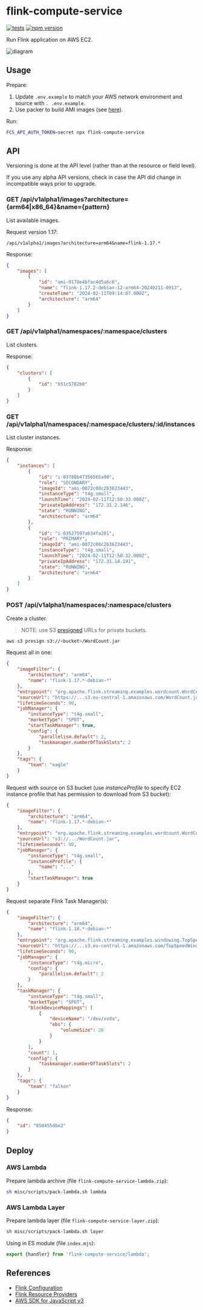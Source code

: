 # flink-compute-service

[![tests](https://github.com/akornatskyy/flink-compute-service/actions/workflows/tests.yml/badge.svg)](https://github.com/akornatskyy/flink-compute-service/actions/workflows/tests.yml) [![npm version](https://badge.fury.io/js/flink-compute-service.svg)](https://www.npmjs.com/package/flink-compute-service)

Run Flink application on AWS EC2.

![diagram](misc/docs/diagram.png)

## Usage

Prepare:

1. Update `.env.example` to match your AWS network environment and
source with `. .env.example`.
2. Use packer to build AMI images (see [here](./misc/packer/README.md)).

Run:

```sh
FCS_API_AUTH_TOKEN=secret npx flink-compute-service
```

## API

Versioning is done at the API level (rather than at the resource or field
level).

If you use any alpha API versions, check in case the API did change in
incompatible ways prior to upgrade.

### GET /api/v1alpha1/images?architecture={arm64|x86_64}&name={pattern}

List available images.

Request version 1.17:

```text
/api/v1alpha1/images?architecture=arm64&name=flink-1.17.*
```

Response:

```json
{
    "images": [
        {
            "id": "ami-0178e4bfac4d5a6c6",
            "name": "flink-1.17.2-debian-12-arm64-20240211-0913",
            "createTime": "2024-02-11T09:14:07.000Z",
            "architecture": "arm64"
        }
    ]
}
```

### GET /api/v1alpha1/namespaces/:namespace/clusters

List clusters.

Response:

```json
{
    "clusters": [
        {
            "id": "b51c5782b0"
        }
    ]
}
```

### GET /api/v1alpha1/namespaces/:namespace/clusters/:id/instances

List cluster instances.

Response:

```json
{
    "instances": [
        {
            "id": "i-03780b47356565a90",
            "role": "SECONDARY",
            "imageId": "ami-0072c08c2b3623443",
            "instanceType": "t4g.small",
            "launchTime": "2024-02-11T12:50:33.000Z",
            "privateIpAddress": "172.31.2.146",
            "state": "RUNNING",
            "architecture": "arm64"
        },
        {
            "id": "i-03527597a634fa201",
            "role": "PRIMARY",
            "imageId": "ami-0072c08c2b3623443",
            "instanceType": "t4g.small",
            "launchTime": "2024-02-11T12:50:32.000Z",
            "privateIpAddress": "172.31.14.191",
            "state": "RUNNING",
            "architecture": "arm64"
        }
    ]
}
```

### POST /api/v1alpha1/namespaces/:namespace/clusters

Create a cluster.

> NOTE: use S3 [presigned](https://docs.aws.amazon.com/cli/latest/reference/s3/presign.html) URLs for private buckets.

```sh
aws s3 presign s3://<bucket>/WordCount.jar
```

Request all in one:

```json
{
    "imageFilter": {
        "architecture": "arm64",
        "name": "flink-1.17.*-debian-*"
    },
    "entrypoint": "org.apache.flink.streaming.examples.wordcount.WordCount",
    "sourceUrl": "https://...s3.eu-central-1.amazonaws.com/WordCount.jar?...",
    "lifetimeSeconds": 90,
    "jobManager": {
        "instanceType": "t4g.small",
        "marketType": "SPOT",
        "startTaskManager": true,
        "config": {
            "parallelism.default": 2,
            "taskmanager.numberOfTaskSlots": 2
        }
    },
    "tags": {
        "team": "eagle"
    }
}
```

Request with source on S3 bucket (use *instanceProfile* to specify EC2 instance
profile that has permission to download from S3 bucket):

```json
{
    "imageFilter": {
        "architecture": "arm64",
        "name": "flink-1.17.*-debian-*"
    },
    "entrypoint": "org.apache.flink.streaming.examples.wordcount.WordCount",
    "sourceUrl": "s3://.../WordCount.jar",
    "lifetimeSeconds": 90,
    "jobManager": {
        "instanceType": "t4g.small",
        "instanceProfile": {
            "name": "..."
        },
        "startTaskManager": true
    }
}
```

Request separate Flink Task Manager(s):

```json
{
    "imageFilter": {
        "architecture": "arm64",
        "name": "flink-1.18.*-debian-*"
    },
    "entrypoint": "org.apache.flink.streaming.examples.windowing.TopSpeedWindowing",
    "sourceUrl": "https://...s3.eu-central-1.amazonaws.com/TopSpeedWindowing.jar?...",
    "lifetimeSeconds": 90,
    "jobManager": {
        "instanceType": "t4g.micro",
        "config": {
            "parallelism.default": 2
        }
    },
    "taskManager": {
        "instanceType": "t4g.small",
        "marketType": "SPOT",
        "blockDeviceMappings": [
            {
                "deviceName": "/dev/xvda",
                "ebs": {
                    "volumeSize": 20
                }
            }
        ],
        "count": 1,
        "config": {
            "taskmanager.numberOfTaskSlots": 2
        }
    },
    "tags": {
        "team": "falkon"
    }
}
```

Response:

```json
{
    "id": "85d455dbe2"
}
```

## Deploy

### AWS Lambda

Prepare lambda archive (file `flink-compute-service-lambda.zip`):

```sh
sh misc/scripts/pack-lambda.sh lambda
```

### AWS Lambda Layer

Prepare lambda layer (file `flink-compute-service-layer.zip`):

```sh
sh misc/scripts/pack-lambda.sh layer
```

Using in ES module (file `index.mjs`):

```js
export {handler} from 'flink-compute-service/lambda';
```

## References

- [Flink Configuration](https://nightlies.apache.org/flink/flink-docs-master/docs/deployment/config/)
- [Flink Resource Providers](https://nightlies.apache.org/flink/flink-docs-master/docs/deployment/resource-providers/standalone/overview)
- [AWS SDK for JavaScript v3](https://docs.aws.amazon.com/AWSJavaScriptSDK/v3/latest/client/ec2/)
